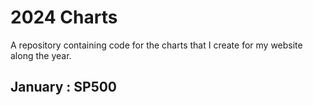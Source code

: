# 2024 Charts 

A repository containing code for the charts that I create for my website along the year. 

## January : SP500